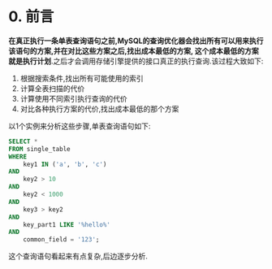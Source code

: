 # 0. 前言

**在真正执行一条单表查询语句之前,MySQL的查询优化器会找出所有可以用来执行该语句的方案,并在对比这些方案之后,找出成本最低的方案,
这个成本最低的方案就是执行计划**.之后才会调用存储引擎提供的接口真正的执行查询.该过程大致如下:

1. 根据搜索条件,找出所有可能使用的索引
2. 计算全表扫描的代价
3. 计算使用不同索引执行查询的代价
4. 对比各种执行方案的代价,找出成本最低的那个方案

以1个实例来分析这些步骤,单表查询语句如下:

```sql
SELECT *
FROM single_table
WHERE
    key1 IN ('a', 'b', 'c')
AND
    key2 > 10
AND
    key2 < 1000
AND
    key3 > key2
AND
    key_part1 LIKE '%hello%'
AND
    common_field = '123';
```

这个查询语句看起来有点复杂,后边逐步分析.
